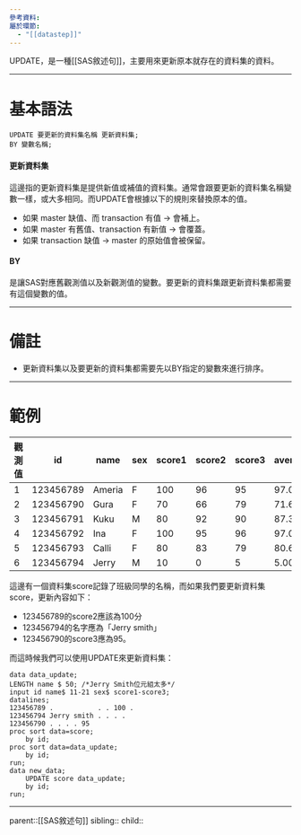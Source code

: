 ```yaml
---
參考資料: 
屬於環節:
  - "[[datastep]]"
---
```

UPDATE，是一種[[SAS敘述句]]，主要用來更新原本就存在的資料集的資料。
- - -
# 基本語法
```SAS
UPDATE 要更新的資料集名稱 更新資料集;
BY 變數名稱;
```
#### 更新資料集
這邊指的更新資料集是提供新值或補值的資料集。通常會跟要更新的資料集名稱變數一樣，或大多相同。而UPDATE會根據以下的規則來替換原本的值。

- 如果 master 缺值、而 transaction 有值 → 會補上。
- 如果 master 有舊值、transaction 有新值 → 會覆蓋。
- 如果 transaction 缺值 → master 的原始值會被保留。

#### BY
是讓SAS對應舊觀測值以及新觀測值的變數。要更新的資料集跟更新資料集都需要有這個變數的值。
- - -
# 備註
- 更新資料集以及要更新的資料集都需要先以BY指定的變數來進行排序。
- - -
# 範例

| 觀測值 | id        | name   | sex | score1 | score2 | score3 | average |
| --- | --------- | ------ | --- | ------ | ------ | ------ | ------- |
| 1   | 123456789 | Ameria | F   | 100    | 96     | 95     | 97.00   |
| 2   | 123456790 | Gura   | F   | 70     | 66     | 79     | 71.67   |
| 3   | 123456791 | Kuku   | M   | 80     | 92     | 90     | 87.33   |
| 4   | 123456792 | Ina    | F   | 100    | 95     | 96     | 97.00   |
| 5   | 123456793 | Calli  | F   | 80     | 83     | 79     | 80.67   |
| 6   | 123456794 | Jerry  | M   | 10     | 0      | 5      | 5.00    |
這邊有一個資料集score記錄了班級同學的名稱，而如果我們要更新資料集score，更新內容如下：
- 123456789的score2應該為100分
- 123456794的名字應為「Jerry smith」
- 123456790的score3應為95。

而這時候我們可以使用UPDATE來更新資料集：
```SAS
data data_update;
LENGTH name $ 50; /*Jerry Smith位元組太多*/
input id name$ 11-21 sex$ score1-score3;
datalines;
123456789 .           . . 100 .
123456794 Jerry smith . . . .
123456790 . . . . 95
proc sort data=score;
	by id;
proc sort data=data_update;
	by id;
run;
data new_data;
	UPDATE score data_update;
	by id;
run;
```
- - -
parent::[[SAS敘述句]]
sibling::
child::